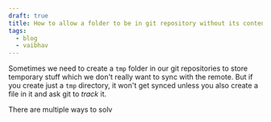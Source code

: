 ```yaml
---
draft: true
title: How to allow a folder to be in git repository without its contents
tags:
  - blog
  - vaibhav
---
```

Sometimes we need to create a `tmp` folder in our git repositories to store temporary stuff which we don't really want to sync with the remote. But if you create just a `tmp` directory, it won't get synced unless you also create a file in it and ask git to _track_ it.

There are multiple ways to solv